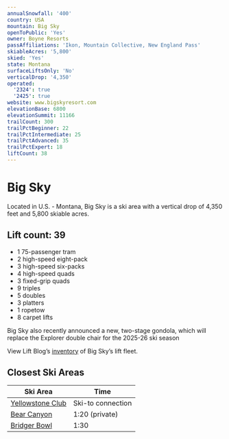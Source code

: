 ```yaml
---
annualSnowfall: '400'
country: USA
mountain: Big Sky
openToPublic: 'Yes'
owner: Boyne Resorts
passAffiliations: 'Ikon, Mountain Collective, New England Pass'
skiableAcres: '5,800'
skied: 'Yes'
state: Montana
surfaceLiftsOnly: 'No'
verticalDrop: '4,350'
operated:
  '2324': true
  '2425': true
website: www.bigskyresort.com
elevationBase: 6800
elevationSummit: 11166
trailCount: 300
trailPctBeginner: 22
trailPctIntermediate: 25
trailPctAdvanced: 35
trailPctExpert: 18
liftCount: 38
---
```



# Big Sky

Located in U.S. - Montana, Big Sky is a ski area with a vertical drop of 4,350 feet and 5,800 skiable acres.

## Lift count: 39

- 1 75-passenger tram
- 2 high-speed eight-pack
- 3 high-speed six-packs
- 4 high-speed quads
- 3 fixed-grip quads
- 9 triples
- 5 doubles
- 3 platters
- 1 ropetow
- 8 carpet lifts

Big Sky also recently announced a new, two-stage gondola, which will replace the Explorer double chair for the 2025-26 ski season

 View Lift Blog’s [inventory](https://liftblog.com/big-sky-resort-mt/) of Big Sky’s lift fleet.

## Closest Ski Areas

| Ski Area | Time |
|----------|----------|
|    [Yellowstone Club](@yellowstone-club) | Ski-to connection |
|    [Bear Canyon](@bear-canyon)        | 1:20 (private)    |
|    [Bridger Bowl](@bridger-bowl)      | 1:30          |